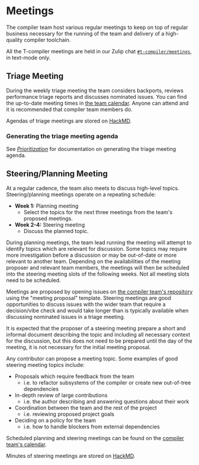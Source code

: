 # Meetings
The compiler team host various regular meetings to keep on top of regular business necessary for
the running of the team and delivery of a high-quality compiler toolchain.

All the T-compiler meetings are held in our Zulip chat [`#t-compiler/meetings`][meetings_channel],
in text-mode only.

## Triage Meeting
During the weekly triage meeting the team considers backports, reviews performance triage reports
and discusses nominated issues. You can find the up-to-date meeting times in [the team
calendar](./calendar.md). Anyone can attend and it is recommended that compiler team members do.

Agendas of triage meetings are stored on [HackMD][meeting_triage_notes].

### Generating the triage meeting agenda
See [*Prioritization*](./prioritization.md) for documentation on generating the triage meeting
agenda.

## Steering/Planning Meeting
At a regular cadence, the team also meets to discuss high-level topics. Steering/planning meetings
operate on a repeating schedule:

- **Week 1:** Planning meeting
  - Select the topics for the next three meetings from the team's proposed meetings.
- **Week 2-4:** Steering meeting
  - Discuss the planned topic.

During planning meetings, the team lead running the meeting will attempt to identify topics which
are relevant for discussion. Some topics may require more investigation before a discussion or may
be out-of-date or more relevant to another team. Depending on the availabilities of the meeting
proposer and relevant team members, the meetings will then be scheduled into the steering meeting
slots of the following weeks. Not all meeting slots need to be scheduled.

Meetings are proposed by opening issues on [the compiler team's repository][team_repo] using the
"meeting proposal" template. Steering meetings are good opportunities to discuss issues with the
wider team that require a decision/vibe check and would take longer than is typically available
when discussing nominated issues in a triage meeting.

It is expected that the proposer of a steering meeting prepare a short and informal document
describing the topic and including all necessary context for the discussion, but this does not
need to be prepared until the day of the meeting, it is not necessary for the initial meeting
proposal.

Any contributor can propose a meeting topic. Some examples of good steering meeting topics include:

- Proposals which require feedback from the team
  - i.e. to refactor subsystems of the compiler or create new out-of-tree dependencies
- In-depth review of large contributions
  - i.e. the author describing and answering questions about their work
- Coordination between the team and the rest of the project
  - i.e. reviewing proposed project goals
- Deciding on a policy for the team
  - i.e. how to handle blockers from external dependencies

Scheduled planning and steering meetings can be found on the [compiler team's
calendar](./calendar.md).

Minutes of steering meetings are stored on [HackMD][meeting_steering_notes].

[team_repo]: https://github.com/rust-lang/compiler-team
[meetings_channel]: https://rust-lang.zulipchat.com/#narrow/channel/238009-t-compiler.2Fmeetings
[meeting_steering_notes]: https://hackmd.io/@rust-compiler-team?tags=%5B%22steering%22%5D
[meeting_triage_notes]: https://hackmd.io/@rust-compiler-team?tags=%5B%22weekly%22%5D
